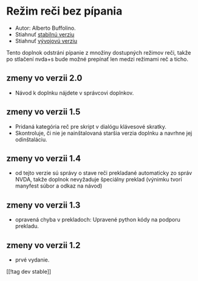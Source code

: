 # Režim reči bez pípania #
*	 Autor: Alberto Buffolino.
*	 Stiahnuť [stabilnú verziu][1]
*	 Stiahnuť [vývojovú verziu][2]

Tento doplnok odstráni pípanie z množiny dostupných režimov reči, takže po
stlačení nvda+s bude možné prepínať len medzi režimami reč a ticho.

## zmeny vo verzii 2.0 ##
*	 Návod k doplnku nájdete v správcovi doplnkov.

## zmeny vo verzii 1.5 ##
*	 Pridaná kategória reč pre skript v dialógu klávesové skratky.
*	 Skontroluje, či nie je nainštalovaná staršia verzia doplnku a navrhne jej
   odinštaláciu.

## zmeny vo verzii 1.4 ##
*	 od tejto verzie sú správy o stave reči prekladané automaticky zo správ
   NVDA, takže doplnok nevyžaduje špeciálny preklad (výnimku tvorí manyfest
   súbor a odkaz na návod)

## zmeny vo verzii 1.3 ##
*	 opravená chyba v prekladoch: Upravené python kódy na podporu prekladu.

## zmeny vo verzii 1.2 ##
*	 prvé vydanie.

[[!tag dev stable]]

[1]: https://addons.nvda-project.org/files/get.php?file=nb

[2]: https://addons.nvda-project.org/files/get.php?file=nb-dev
